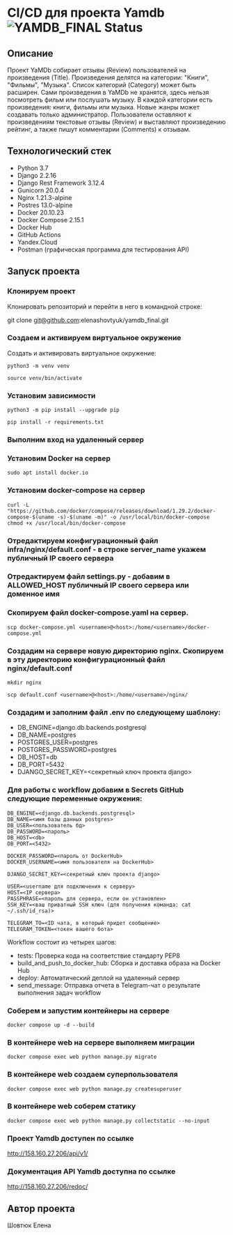 # CI/CD для проекта Yamdb ![YAMDB_FINAL Status](https://github.com/elenashovtyuk/yamdb_final/actions/workflows/yamdb_workflow.yaml/badge.svg)

## Описание

Проект YaMDb собирает отзывы (Review) пользователей на произведения (Title).
Произведения делятся на категории: "Книги", "Фильмы", "Музыка". Список категорий (Category) может быть расширен.
Сами произведения в YaMDb не хранятся, здесь нельзя посмотреть фильм или послушать музыку.
В каждой категории есть произведения: книги, фильмы или музыка.
Новые жанры может создавать только администратор.
Пользователи оставляют к произведениям текстовые отзывы (Review) и выставляют произведению рейтинг,
а также пишут комментарии (Comments) к отзывам.

## Технологический стек

- Python 3.7
- Django 2.2.16
- Django Rest Framework 3.12.4
- Gunicorn 20.0.4
- Nginx 1.21.3-alpine
- Postres 13.0-alpine
- Docker 20.10.23
- Docker Compose 2.15.1
- Docker Hub
- GitHub Actions
- Yandex.Cloud
- Postman (графическая программа для тестирования API)


## Запуск проекта

### Клонируем проект

Клонировать репозиторий и перейти в него в командной строке:

git clone git@github.com:elenashovtyuk/yamdb_final.git

### Cоздаем и активируем виртуальное окружение

Cоздать и активировать виртуальное окружение:

```
python3 -m venv venv
```

```
source venv/bin/activate
```

### Установим зависимости

```
python3 -m pip install --upgrade pip
```

```
pip install -r requirements.txt
```

### Выполним вход на удаленный сервер

### Установим Docker на сервер

```
sudo apt install docker.io
```

### Установим docker-compose на сервер

```
curl -L "https://github.com/docker/compose/releases/download/1.29.2/docker-compose-$(uname -s)-$(uname -m)" -o /usr/local/bin/docker-compose
chmod +x /usr/local/bin/docker-compose
```

### Отредактируем конфигурационный файл infra/nginx/default.conf - в строке server_name укажем публичный IP своего сервера

### Отредактируем файл settings.py - добавим в ALLOWED_HOST публичный IP своего сервера или доменное имя

### Скопируем файл docker-compose.yaml на сервер.

```
scp docker-compose.yml <username>@<host>:/home/<username>/docker-compose.yml
```

### Создадим на сервере новую директорию nginx. Скопируем в эту директорию конфигурационный файл nginx/default.conf

```
mkdir nginx

scp default.conf <username>@<host>:/home/<username>/nginx/
```

### Cоздадим и заполним файл .env по следующему шаблону:

 - DB_ENGINE=django.db.backends.postgresql
 - DB_NAME=postgres
 - POSTGRES_USER=postgres
 - POSTGRES_PASSWORD=postgres
 - DB_HOST=db
 - DB_PORT=5432
 - DJANGO_SECRET_KEY=<секретный ключ проекта django>

### Для работы с workflow добавим в Secrets GitHub следующие переменные окружения:

```
DB_ENGINE=<django.db.backends.postgresql>
DB_NAME=<имя базы данных postgres>
DB_USER=<пользователь бд>
DB_PASSWORD=<пароль>
DB_HOST=<db>
DB_PORT=<5432>

DOCKER_PASSWORD=<пароль от DockerHub>
DOCKER_USERNAME=<имя пользователя на DockerHub>

DJANGO_SECRET_KEY=<секретный ключ проекта django>

USER=<username для подключения к серверу>
HOST=<IP сервера>
PASSPHRASE=<пароль для сервера, если он установлен>
SSH_KEY=<ваш приватный SSH ключ (для получения команда: cat ~/.ssh/id_rsa)>

TELEGRAM_TO=<ID чата, в который придет сообщение>
TELEGRAM_TOKEN=<токен вашего бота>
```

Workflow состоит из четырех шагов:

- tests: Проверка кода на соответствие стандарту PEP8
- build_and_push_to_docker_hub: Сборка и доставка образа на Docker Hub
- deploy: Автоматический деплой на удаленный сервер
- send_message: Отправка отчета в Telegram-чат о результате выполнения задач workflow

### Соберем и запустим контейнеры на сервере

```
docker compose up -d --build
```

### В контейнере web на сервере выполняем миграции

```
docker compose exec web python manage.py migrate
```

### В контейнере web создаем суперпользователя

```
docker compose exec web python manage.py createsuperuser
```

### В контейнере web соберем статику

```
docker compose exec web python manage.py collectstatic --no-input
```

### Проект Yamdb доступен по ссылке

http://158.160.27.206/api/v1/

### Документация API Yamdb доступна по ссылке

http://158.160.27.206/redoc/


## Автор проекта
Шовтюк Елена
